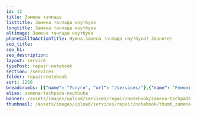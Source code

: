 ```yaml
---
id: 12
title: Замена тачпада
listtitle: Замена тачпада ноутбука
longtitle: Замена тачпада ноутбука
altimage: Замена тачпада ноутбука
phoneCallToActionTitle: Нужна замена тачпада ноутбука? Звоните!
seo_title: 
seo_h1: 
seo_description: 
layout: service
typePost: repair-notebook
section: /services
folder: repair/notebook
sort: 1200
breadcrumbs: [{"name": "Услуги", "url": "/services/"},{"name": "Ремонт устройств", "url": "/services/repair/"},{"name": "Ноутбук", "url": "/services/repair/notebook/"}]
alias: zamena-tachpada-noutbuka
banner: /assets/images/upload/services/repair/notebook/zamena-tachpada-noutbuka.jpg
thumbnail: /assets/images/upload/services/repair/notebook/thumb_zamena-tachpada-noutbuka.jpg
---
```

